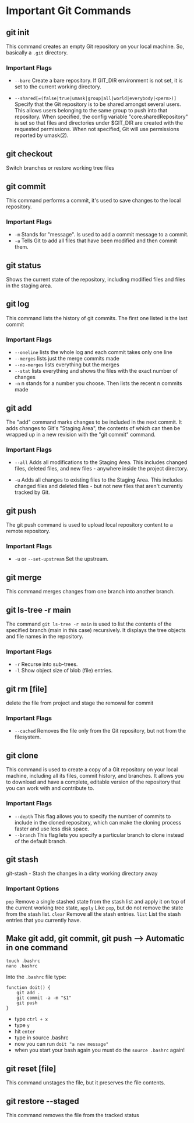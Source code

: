 # Important Git Commands

## git init

This command creates an empty Git repository on your local machine. So, basically a ```.git``` directory.

### Important Flags

- ```--bare``` Create a bare repository. If GIT_DIR environment is not set, it is set to the current working directory.


- ```--shared[=(false|true|umask|group|all|world|everybody|<perm>)]``` Specify that the Git repository is to be shared amongst several users. This allows users belonging to the same group to push into that repository. When specified, the config variable "core.sharedRepository" is set so that files and directories under $GIT_DIR are created with the requested permissions. When not specified, Git will use permissions reported by umask(2).




## git checkout
Switch branches or restore working tree files


## git commit
This command performs a commit, it's used to save changes to the local repository.

### Important Flags
- ```-m``` Stands for "message". Is used to add a commit message to a commit.
- ```-a``` Tells Git to add all files that have been modified and then commit them. 


## git status
Shows the current state of the repository, including modified files and files in the staging area.

## git log
This command lists the history of git commits. The first one listed is the last commit

### Important Flags
- ```--oneline``` lists the whole log and each commit takes only one line
- ```--merges``` lists just the merge commits made
- ```--no-merges``` lists everything but the merges
- ```--stat``` lists everything and shows the files with the exact number of changes
- ```-n``` n stands for a number you choose. Then lists the recent n commits made


## git add
The "add" command marks changes to be included in the next commit.
It adds changes to Git's "Staging Area", the contents of which can then be wrapped up in a new revision with the "git commit" command.

### Important Flags

- ```--all``` Adds all modifications to the Staging Area. This includes changed files, deleted files, and new files - anywhere inside the project directory.

- ```-u``` Adds all changes to existing files to the Staging Area. This includes changed files and deleted files - but not new files that aren't currently tracked by Git.  


## git push
The git push command is used to upload local repository content to a remote repository.


### Important Flags
- ```-u``` or ```--set-upstream``` Set the upstream.


## git merge
This command merges changes from one branch into another branch.


## git ls-tree -r main
The command ```git ls-tree -r main``` is used to list the contents of the specified branch (main in this case) recursively. It displays the tree objects and file names in the repository.

### Important Flags
- ```-r``` Recurse into sub-trees.
- ```-l```  Show object size of blob (file) entries.

## git rm [file]
delete the file from project and stage the remowal for commit

### Important Flags
- ```--cached``` Removes the file only from the Git repository, but not from the filesystem.

## git clone
This command is used to create a copy of a Git repository  on your local machine, including all its files, commit history, and branches. It allows you to download and have a complete, editable version of the repository that you can work with and contribute to.

### Important Flags
- ```--depth``` This flag allows you to specify the number of commits to include in the cloned repository, which can make the cloning process faster and use less disk space. 
- ```--branch``` This flag lets you specify a particular branch to clone instead of the default branch.


## git stash 
git-stash - Stash the changes in a dirty working directory away

### Important Options
```pop``` Remove a single stashed state from the stash list and apply it on top of the current working tree state,
```apply``` Like ```pop```, but do not remove the state from the stash list. 
```clear``` Remove all the stash entries. 
```list``` List the stash entries that you currently have.

## Make git add, git commit, git push --> Automatic in one command
```
touch .bashrc
nano .bashrc
```
Into the ```.bashrc``` file type: 
```
function doit() {
 	git add .
 	git commit -a -m "$1"
	git push
}
```
- type ```ctrl + x```
- type ```y```
- hit ```enter```
- type in source .bashrc
- now you can run ```doit "a new message"```
- when you start your bash again you must do the ```source .bashrc``` again!

## git reset [file]  

This command unstages the file, but it preserves the file contents.

## git restore --staged <filename>
This command removes the file from the tracked status